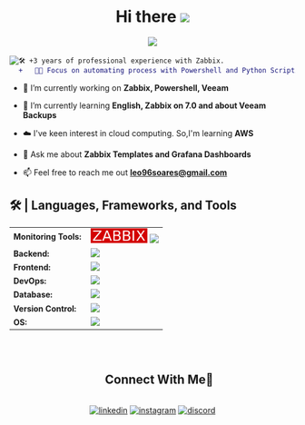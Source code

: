   <!-- Welcome -->
<h1  align="center">Hi there <img src="https://media.giphy.com/media/hvRJCLFzcasrR4ia7z/giphy.gif" width="35"></h1>

  <!-- Typing Text -->
<p align="center">
  <img src="https://readme-typing-svg.herokuapp.com?font=ROBOT&duration=2500&size=20&color=f5f5f5&background=000000&center=true&vCenter=true&width=490&lines=%3E+I'm+a+Zabbix+and+PowerShell+Dev.">
</p>

  <!-- Profile Picture -->
<img align="left" height="120" src="https://user-images.githubusercontent.com/74038190/212284119-fbfd994d-8c2a-4a07-a75f-84e513833c1c.gif"/>

  <!-- Description -->
```diff
🛠️ +3 years of professional experience with Zabbix.
+   👨‍💻 Focus on automating process with Powershell and Python Scripting.
```

<!--Intro start-->
- 🔭 I’m currently working on **Zabbix, Powershell, Veeam**

- 🌱 I’m currently learning **English, Zabbix on 7.0 and about Veeam Backups**

- ☁️ I've keen interest in cloud computing. So,I'm learning **AWS**

- 💬 Ask me about **Zabbix Templates and Grafana Dashboards**

- 📫 Feel free to reach me out **leo96soares@gmail.com**
<!--Intro end-->




<h2>🛠️ | Languages, Frameworks, and Tools </h2>
<table>
      <tr>
        <td style="font-weight: bold; padding-right: 10px; vertical-align: center; border: none;">Monitoring Tools:</td>
        <td><img src="https://github.com/gitlableo/Profile/blob/main/zabbix_logo.svg" width=100 alt="zbx Logo"/>  <img height="40" src="https://skillicons.dev/icons?i=grafana"/></td> 
    </tr>
    <tr>
        <td style="font-weight: bold; padding-right: 10px; vertical-align: center; border: none;">Backend:</td>
        <td><img height="40" src="https://skillicons.dev/icons?i=ps,py,php,bash"/></td>
    </tr>
    <tr>
        <td style="font-weight: bold; padding-right: 10px; vertical-align: center;">Frontend:</td>
        <td><img height="40" src="https://skillicons.dev/icons?i=js,html,css,nginx"/></td>
    </tr>
    <tr>
        <td style="font-weight: bold; padding-right: 10px; vertical-align: center; border: none;">DevOps:</td>
        <td><img height="40" src="https://skillicons.dev/icons?i=docker,gcp,aws,azure,vscode"/></td>
    </tr>
    <tr>
        <td style="font-weight: bold; padding-right: 10px; vertical-align: center; border: none;">Database:</td>
        <td><img height="40" src="https://skillicons.dev/icons?i=kafka,mysql,postgresql,sql,"/></td>
    </tr>
    <tr>
        <td style="font-weight: bold; padding-right: 10px; vertical-align: center; border: none;">Version Control:</td>
        <td><img height="40" src="https://skillicons.dev/icons?i=github,gitlab"/></td>
    </tr>
        <tr>
        <td style="font-weight: bold; padding-right: 10px; vertical-align: center; border: none;">OS:</td>
        <td><img height="40" src="https://skillicons.dev/icons?i=windows,linux,ubuntu,redhat,raspberry"/></td>
    </tr>
</table>
<br>

<!-- Connect with me -->
<!--h2 without bottom border-->
<div id="user-content-toc">
  <ul align="center">
    <summary><h2 style="display: inline-block">Connect With Me🤝</h2></summary>
  </ul>
</div>

<!--icons and links-->
<p align="center">
<a href="https://www.linkedin.com/in/leonardo-soares-dos-santos-b85151107/" target="blank"><img align="center" src="https://user-images.githubusercontent.com/88904952/234979284-68c11d7f-1acc-4f0c-ac78-044e1037d7b0.png" alt="linkedin" height="50" width="50" /></a>
<a href="https://www.instagram.com/soares.bkp/" target="blank"><img align="center" src="https://user-images.githubusercontent.com/88904952/234981169-2dd1e58f-4b7e-468c-8213-034ba62156c3.png" alt="instagram" height="50" width="50" /></a>
<a href="https://discordapp.com/users/328283730496192514" target="blank"><img align="center" src="https://user-images.githubusercontent.com/88904952/234982627-019fd336-6248-453c-9b05-97c13fd1d207.png" alt="discord" height="50" width="50" /></a>
  
</p>
